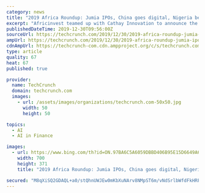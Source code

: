 ```yaml
---
category: news
title: "2019 Africa Roundup: Jumia IPOs, China goes digital, Nigeria becomes fintech capital"
excerpt: "Africinvest teamed up with Cathay Innovation to announce the Cathay Africinvest Innovation Fund, a $100+ million capital pool aimed at Series A to C-stage startup investments in fintech, logistics, AI, ag tech and education tech. Accion Venture Lab launched a $24 million fintech fund open to African startups. Like any tech ecosystem ..."
publishedDateTime: 2019-12-30T09:56:00Z
sourceUrl: https://techcrunch.com/2019/12/30/2019-africa-roundup-jumia-ipos-china-goes-digital-nigeria-becomes-fintech-capital/
ampUrl: https://techcrunch.com/2019/12/30/2019-africa-roundup-jumia-ipos-china-goes-digital-nigeria-becomes-fintech-capital/amp/
cdnAmpUrl: https://techcrunch-com.cdn.ampproject.org/c/s/techcrunch.com/2019/12/30/2019-africa-roundup-jumia-ipos-china-goes-digital-nigeria-becomes-fintech-capital/amp/
type: article
quality: 67
heat: 67
published: true

provider:
  name: TechCrunch
  domain: techcrunch.com
  images:
    - url: /assets/images/organizations/techcrunch.com-50x50.jpg
      width: 50
      height: 50

topics:
  - AI
  - AI in Finance

images:
  - url: https://www.bing.com/th?id=ON.97BA6C5A6059DBBD406B95E15D6649A6
    width: 700
    height: 371
    title: "2019 Africa Roundup: Jumia IPOs, China goes digital, Nigeria becomes fintech capital"

secured: "M8qXiSQ2GDAQL+a0/stQhnUWJEw0mKbXuNArv8NMpST6m/vNdSrlbWfdFkHRF/x0lX2uw+QeccvGvQ+mmwE5YsqhODvEv4eQ+aBOh+ABP4c2rEEtI3gu1CsQYHdsNeDVwGwt56P3IvSX/9ixxjV3/LqbxYUHghnKhTOusWynAoUzwQXvdZgxxm9ifLKl8TlAzKTZuCPxTTTRbdE1lLLKKaY868m6OWOzvxYy2Fei0gzIkl8YxUwHUWFxHV6CPofvzLb5DjNk1TxnegB+YrW9Jg==;tK0fokH4CjjfliTQpJdVZw=="
---
```


